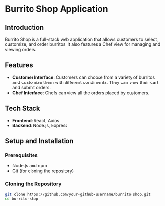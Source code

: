 # Burrito Shop Application

## Introduction
Burrito Shop is a full-stack web application that allows customers to select, customize, and order burritos. It also features a Chef view for managing and viewing orders.

## Features
- **Customer Interface**: Customers can choose from a variety of burritos and customize them with different condiments. They can view their cart and submit orders.
- **Chef Interface**: Chefs can view all the orders placed by customers.

## Tech Stack
- **Frontend**: React, Axios
- **Backend**: Node.js, Express

## Setup and Installation

### Prerequisites
- Node.js and npm
- Git (for cloning the repository)

### Cloning the Repository
```bash
git clone https://github.com/your-github-username/burrito-shop.git
cd burrito-shop

